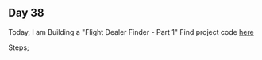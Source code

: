 ## Day 38

Today, I am Building a "Flight Dealer Finder - Part 1"
Find project code [here](Day39/day39.py)

Steps;
